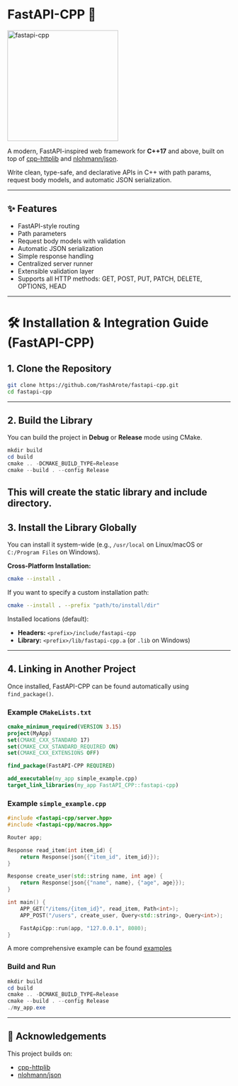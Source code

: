 # FastAPI-CPP 🚀
<img width="250" height="250" alt="fastapi-cpp" src="https://github.com/user-attachments/assets/6ba2212a-84ee-4df5-8d1e-c66b6d494cb2" />

A modern, FastAPI-inspired web framework for **C++17** and above, built on top of [cpp-httplib](https://github.com/yhirose/cpp-httplib) and [nlohmann/json](https://github.com/nlohmann/json). 

Write clean, type-safe, and declarative APIs in C++ with path params, request body models, and automatic JSON serialization.

---

## ✨ Features

- FastAPI-style routing
- Path parameters
- Request body models with validation
- Automatic JSON serialization
- Simple response handling
- Centralized server runner
- Extensible validation layer
- Supports all HTTP methods: GET, POST, PUT, PATCH, DELETE, OPTIONS, HEAD

---
# 🛠️ Installation & Integration Guide (FastAPI-CPP)

## 1. Clone the Repository

```bash
git clone https://github.com/YashArote/fastapi-cpp.git
cd fastapi-cpp
```

---

## 2. Build the Library

You can build the project in **Debug** or **Release** mode using CMake.


```powershell
mkdir build
cd build
cmake .. -DCMAKE_BUILD_TYPE=Release
cmake --build . --config Release
```

This will create the static library and include directory.
---

## 3. Install the Library Globally

You can install it system-wide (e.g., `/usr/local` on Linux/macOS or `C:/Program Files` on Windows).

**Cross-Platform Installation:**
```bash
cmake --install .
```

If you want to specify a custom installation path:
```bash
cmake --install . --prefix "path/to/install/dir"
```

Installed locations (default):
- **Headers:** `<prefix>/include/fastapi-cpp`
- **Library:** `<prefix>/lib/fastapi-cpp.a` (or `.lib` on Windows)

---

## 4. Linking in Another Project

Once installed, FastAPI-CPP can be found automatically using `find_package()`.

### Example `CMakeLists.txt`
```cmake
cmake_minimum_required(VERSION 3.15)
project(MyApp)
set(CMAKE_CXX_STANDARD 17)
set(CMAKE_CXX_STANDARD_REQUIRED ON)
set(CMAKE_CXX_EXTENSIONS OFF)

find_package(FastAPI-CPP REQUIRED)

add_executable(my_app simple_example.cpp)
target_link_libraries(my_app FastAPI_CPP::fastapi-cpp)
```
### Example `simple_example.cpp`
```cpp
#include <fastapi-cpp/server.hpp>
#include <fastapi-cpp/macros.hpp>

Router app;

Response read_item(int item_id) {
    return Response(json{{"item_id", item_id}});
}

Response create_user(std::string name, int age) {
    return Response(json{{"name", name}, {"age", age}});
}

int main() {
    APP_GET("/items/{item_id}", read_item, Path<int>);
    APP_POST("/users", create_user, Query<std::string>, Query<int>);

    FastApiCpp::run(app, "127.0.0.1", 8080);
}
```
A more comprehensive example can be found [examples](examples/simple_example.cpp)
### Build and Run
```powershell
mkdir build
cd build
cmake .. -DCMAKE_BUILD_TYPE=Release
cmake --build . --config Release
./my_app.exe
```
---

## 🙏 Acknowledgements

This project builds on:

- [cpp-httplib](https://github.com/yhirose/cpp-httplib)
- [nlohmann/json](https://github.com/nlohmann/json)
